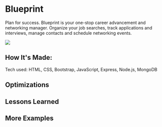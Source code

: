 # Blueprint
Plan for success. Blueprint is your one-stop career advancement and networking manager. Organize your job searches, track applications and interviews, manage contacts and schedule networking events.

<img src='https://brynnsmith.com/images/blueprint-signup.jpg'>

## How It's Made:

Tech used: HTML, CSS, Bootstrap, JavaScript, Express, Node.js, MongoDB



## Optimizations

## Lessons Learned

## More Examples
